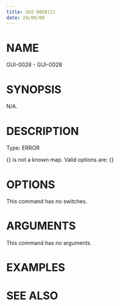 ```yaml
---
title: GUI-0028(2)
date: 24/09/08
---
```


# NAME

GUI-0028 - GUI-0028

# SYNOPSIS

N/A.

# DESCRIPTION

Type: ERROR

{} is not a known map. Valid options are: {}

# OPTIONS

This command has no switches.

# ARGUMENTS

This command has no arguments.

# EXAMPLES

# SEE ALSO
